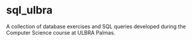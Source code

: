 # sql_ulbra
A collection of database exercises and SQL queries developed during the Computer Science course at ULBRA Palmas.
